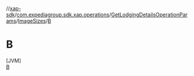 //[xap-sdk](../../../../../index.md)/[com.expediagroup.sdk.xap.operations](../../../index.md)/[GetLodgingDetailsOperationParams](../../index.md)/[ImageSizes](../index.md)/[B](index.md)

# B

[JVM]\
[B](index.md)
